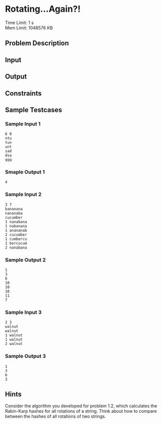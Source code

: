 # Rotating...Again?!
Time Limit: 1 s<br>
Mem Limit: 1048576 KB

## Problem Description
## Input
## Output
## Constraints
## Sample Testcases
### Sample Input 1
```
6 0
ntu
tun
unt
sad
dsa
qqq
```
### Smaple Output 1
```
4
```
### Sample Input 2
```
3 7
bananana
nananaba
cucumber
1 nanabana
1 nabanana
1 anananab
2 cucumber
1 cumbercu
1 bercucum
2 nanabana
```
### Sample Output 2
```
1
3
6
10
10
10
11
7
```
### Sample Input 3
```
2 3
walnut
walnut
1 walnut
1 walnut
2 walnut
```
### Sample Output 3
```
1
3
6
3
```
## Hints
Consider the algorithm you developed for problem 1.2, which calculates the Rabin-Karp hashes for all rotations of a string. Think about how to compare between the hashes of all rotations of two strings.
